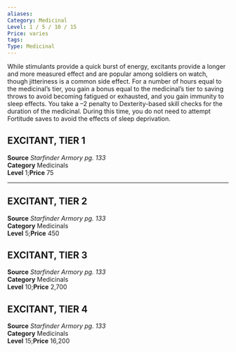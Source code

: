 ```yaml
---
aliases: 
Category: Medicinal
Level: 1 / 5 / 10 / 15
Price: varies 
tags: 
Type: Medicinal
---
```

While stimulants provide a quick burst of energy, excitants provide a longer and more measured effect and are popular among soldiers on watch, though jitteriness is a common side effect. For a number of hours equal to the medicinal’s tier, you gain a bonus equal to the medicinal’s tier to saving throws to avoid becoming fatigued or exhausted, and you gain immunity to sleep effects. You take a –2 penalty to Dexterity-based skill checks for the duration of the medicinal. During this time, you do not need to attempt Fortitude saves to avoid the effects of sleep deprivation.  

##  EXCITANT, TIER 1

**Source** _Starfinder Armory pg. 133_  
**Category** Medicinals  
**Level** 1;**Price** 75

---

##  EXCITANT, TIER 2

**Source** _Starfinder Armory pg. 133_  
**Category** Medicinals  
**Level** 5;**Price** 450

##  EXCITANT, TIER 3

**Source** _Starfinder Armory pg. 133_  
**Category** Medicinals  
**Level** 10;**Price** 2,700

##  EXCITANT, TIER 4

**Source** _Starfinder Armory pg. 133_  
**Category** Medicinals  
**Level** 15;**Price** 16,200
